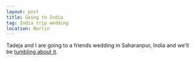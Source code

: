 ```yaml
---
layout: post
title: Going to India
tag: India trip wedding
location: Berlin
---
```

Tadeja and I are going to a friends wedding in Saharanpur, India and we'll be [tumbling about it](http://t-i-r.tumblr.com/).